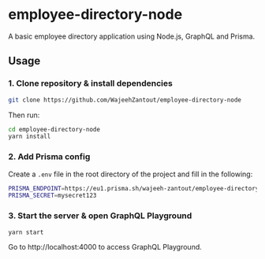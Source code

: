 # employee-directory-node

A basic employee directory application using Node.js, GraphQL and Prisma.

## Usage

### 1. Clone repository & install dependencies

```sh
git clone https://github.com/WajeehZantout/employee-directory-node
```

Then run:

```sh
cd employee-directory-node
yarn install
```

### 2. Add Prisma config

Create a `.env` file in the root directory of the project and fill in the following:

```sh
PRISMA_ENDPOINT=https://eu1.prisma.sh/wajeeh-zantout/employee-directory/dev
PRISMA_SECRET=mysecret123
```

### 3. Start the server & open GraphQL Playground

```sh
yarn start
```

Go to http://localhost:4000 to access GraphQL Playground.
